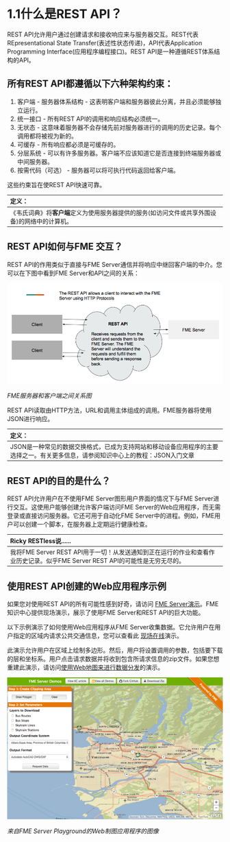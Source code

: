 # 1.1什么是REST API？

REST API允许用户通过创建请求和接收响应来与服务器交互。REST代表REpresentational State Transfer\(表述性状态传递\)，API代表Application Programming Interface\(应用程序编程接口\)。REST API是一种遵循REST体系结构的API。

## 所有REST API都遵循以下六种架构约束：

1. 客户端 - 服务器体系结构 - 这表明客户端和服务器彼此分离，并且必须能够独立运行。
2. 统一接口 - 所有REST API的调用和响应结构必须统一。
3. 无状态 - 这意味着服务器不会存储先前对服务器进行的调用的历史记录。每个调用都将被视为新的。
4. 可缓存 - 所有响应都必须是可缓存的。
5. 分层系统 - 可以有许多服务器。客户端不应该知道它是否连接到终端服务器或中间服务器。
6. 按需代码（可选） - 服务器可以将可执行代码返回给客户端。

这些约束旨在使REST API快速可靠。

|  定义： |
| :--- |
|  《韦氏词典》将**客户端**定义为使用服务器提供的服务\(如访问文件或共享外围设备\)的网络中的计算机。 |

## REST API如何与FME 交互？

REST API的作用类似于直接与FME Server通信并将响应中继回客户端的中介。您可以在下图中看到FME Server和AP​​I之间的关系：

[![](../.gitbook/assets/image1.1.2.rest.png)](https://github.com/xuhengxx/FMETraining-1/tree/b47e2c2ddcf98cce07f6af233242f0087d2d374d/FMESERVER_RESTAPI1Overview/Images/image1.1.2.REST.png)

_FME服务器和客户端之间关系图_

REST API读取由HTTP方法，URL和调用主体组成的调用。FME服务器将使用JSON进行响应。

|  定义： |
| :--- |
|  JSON是一种常见的数据交换格式，已成为支持网站和移动设备应用程序的主要选择之一。有关更多信息，请参阅知识中心上的教程：JSON入门文章 |

## REST API的目的是什么？

REST API允许用户在不使用FME Server图形用户界面的情况下与FME Server进行交互。这使用户能够创建允许客户端访问FME Server的Web应用程序，而无需登录或直接访问服务器。它还可用于自动化FME Server中的进程。例如，FME用户可以创建一个脚本，在服务器上定期运行健康检查。

|  Ricky RESTless说...... |
| :--- |
|  我将FME Server REST API用于一切！从发送通知到正在运行的作业和查看作业历史记录。似乎FME Server REST API的可能性是无穷无尽的。 |

## 使用REST API创建的Web应用程序示例

如果您对使用REST API的所有可能性感到好奇，请访问 [FME Server演示](https://knowledge.safe.com/page/demos)。FME知识中心提供现场演示，展示了使用FME Server和REST API的巨大功能。

以下示例演示了如何使用Web应用程序从FME Server收集数据。它允许用户在用户指定的区域内请求公共交通信息，您可以查看此 [现场在线](http://demos.fmeserver.com/datadistribution-webmap/index.html?map=arcgis)演示。

此演示允许用户在区域上绘制多边形。然后，用户将设置调用的参数，包括要下载的层和坐标系。用户点击请求数据并将收到包含所请求信息的zip文件。如果您想重建此演示，请访问[使用Web地图来进行数据分发](https://knowledge.safe.com/articles/1117/data-distribution-with-web-maps.html)的演示。

[![](../.gitbook/assets/image1.1.1webapp.png)](https://github.com/xuhengxx/FMETraining-1/tree/b47e2c2ddcf98cce07f6af233242f0087d2d374d/FMESERVER_RESTAPI1Overview/Images/image1.1.1WebApp.png)

_来自FME Server Playground的Web制图应用程序的图像_

